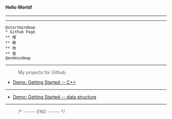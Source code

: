 #### Hello World!

---
---

```plantuml
@startmindmap
* Github Page
** 增
** 删
** 改
** 查
@endmindmap
```

---

> My projects for Github.

- [Demo: Getting Started -- C++](https://github.com/All-things-equal/Fast_Getting_Started_C-Plus-Plus)
***
- [Demo: Getting Started -- data structure](https://github.com/All-things-equal/Getting_Started_Data-structure)
***
> /* ------ END ------ */

